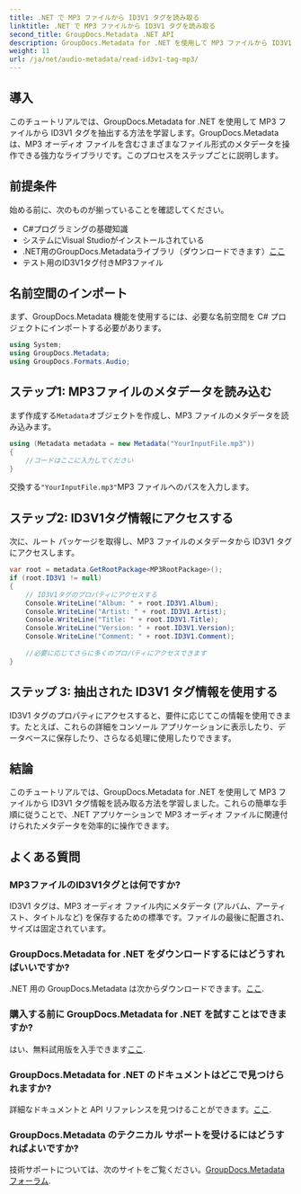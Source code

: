 ```yaml
---
title: .NET で MP3 ファイルから ID3V1 タグを読み取る
linktitle: .NET で MP3 ファイルから ID3V1 タグを読み取る
second_title: GroupDocs.Metadata .NET API
description: GroupDocs.Metadata for .NET を使用して MP3 ファイルから ID3V1 タグを読み取る方法を学びます。コード例を含むステップバイステップのチュートリアル。
weight: 11
url: /ja/net/audio-metadata/read-id3v1-tag-mp3/
---
```

## 導入
このチュートリアルでは、GroupDocs.Metadata for .NET を使用して MP3 ファイルから ID3V1 タグを抽出する方法を学習します。GroupDocs.Metadata は、MP3 オーディオ ファイルを含むさまざまなファイル形式のメタデータを操作できる強力なライブラリです。このプロセスをステップごとに説明します。
## 前提条件
始める前に、次のものが揃っていることを確認してください。
- C#プログラミングの基礎知識
- システムにVisual Studioがインストールされている
- .NET用のGroupDocs.Metadataライブラリ（ダウンロードできます）[ここ](https://releases.groupdocs.com/metadata/net/）)
- テスト用のID3V1タグ付きMP3ファイル

## 名前空間のインポート
まず、GroupDocs.Metadata 機能を使用するには、必要な名前空間を C# プロジェクトにインポートする必要があります。
```csharp
using System;
using GroupDocs.Metadata;
using GroupDocs.Formats.Audio;
```
## ステップ1: MP3ファイルのメタデータを読み込む
まず作成する`Metadata`オブジェクトを作成し、MP3 ファイルのメタデータを読み込みます。
```csharp
using (Metadata metadata = new Metadata("YourInputFile.mp3"))
{
    //コードはここに入力してください
}
```
交換する`"YourInputFile.mp3"`MP3 ファイルへのパスを入力します。
## ステップ2: ID3V1タグ情報にアクセスする
次に、ルート パッケージを取得し、MP3 ファイルのメタデータから ID3V1 タグにアクセスします。
```csharp
var root = metadata.GetRootPackage<MP3RootPackage>();
if (root.ID3V1 != null)
{
    // ID3V1タグのプロパティにアクセスする
    Console.WriteLine("Album: " + root.ID3V1.Album);
    Console.WriteLine("Artist: " + root.ID3V1.Artist);
    Console.WriteLine("Title: " + root.ID3V1.Title);
    Console.WriteLine("Version: " + root.ID3V1.Version);
    Console.WriteLine("Comment: " + root.ID3V1.Comment);
    
    //必要に応じてさらに多くのプロパティにアクセスできます
}
```
## ステップ 3: 抽出された ID3V1 タグ情報を使用する
ID3V1 タグのプロパティにアクセスすると、要件に応じてこの情報を使用できます。たとえば、これらの詳細をコンソール アプリケーションに表示したり、データベースに保存したり、さらなる処理に使用したりできます。

## 結論
このチュートリアルでは、GroupDocs.Metadata for .NET を使用して MP3 ファイルから ID3V1 タグ情報を読み取る方法を学習しました。これらの簡単な手順に従うことで、.NET アプリケーションで MP3 オーディオ ファイルに関連付けられたメタデータを効率的に操作できます。

## よくある質問
### MP3ファイルのID3V1タグとは何ですか?
ID3V1 タグは、MP3 オーディオ ファイル内にメタデータ (アルバム、アーティスト、タイトルなど) を保存するための標準です。ファイルの最後に配置され、サイズは固定されています。
### GroupDocs.Metadata for .NET をダウンロードするにはどうすればいいですか?
 .NET 用の GroupDocs.Metadata は次からダウンロードできます。[ここ](https://releases.groupdocs.com/metadata/net/).
### 購入する前に GroupDocs.Metadata for .NET を試すことはできますか?
はい、無料試用版を入手できます[ここ](https://releases.groupdocs.com/).
### GroupDocs.Metadata for .NET のドキュメントはどこで見つけられますか?
詳細なドキュメントと API リファレンスを見つけることができます。[ここ](https://tutorials.groupdocs.com/metadata/net/).
### GroupDocs.Metadata のテクニカル サポートを受けるにはどうすればよいですか?
技術サポートについては、次のサイトをご覧ください。[GroupDocs.Metadata フォーラム](https://forum.groupdocs.com/c/metadata/14).